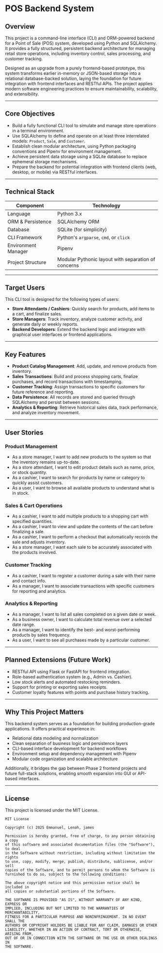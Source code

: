 # POS Backend System

## Overview

This project is a command-line interface (CLI) and ORM-powered backend for a Point of Sale (POS) system, developed using Python and SQLAlchemy. It provides a fully structured, persistent backend architecture for managing retail store operations, including inventory control, sales processing, and customer tracking.

Designed as an upgrade from a purely frontend-based prototype, this system transforms earlier in-memory or JSON-based storage into a relational database-backed solution, laying the foundation for future integration with frontend interfaces and RESTful APIs. The project applies modern software engineering practices to ensure maintainability, scalability, and extensibility.

---

## Core Objectives

* Build a fully functional CLI tool to simulate and manage store operations in a terminal environment.
* Use SQLAlchemy to define and operate on at least three interrelated models: `Product`, `Sale`, and `Customer`.
* Establish clean modular architecture, using Python packaging conventions and Pipenv for environment management.
* Achieve persistent data storage using a SQLite database to replace ephemeral storage mechanisms.
* Prepare the backend for potential integration with frontend clients (web, desktop, or mobile) via RESTful interfaces.

---

## Technical Stack

| Component           | Technology                                          |
| ------------------- | --------------------------------------------------- |
| Language            | Python 3.x                                          |
| ORM & Persistence   | SQLAlchemy ORM                                      |
| Database            | SQLite (for simplicity)                             |
| CLI Framework       | Python's `argparse`, `cmd`, or `click`              |
| Environment Manager | Pipenv                                              |
| Project Structure   | Modular Pythonic layout with separation of concerns |

---

## Target Users

This CLI tool is designed for the following types of users:

* **Store Attendants / Cashiers**: Quickly search for products, add items to a cart, and finalize sales.
* **Store Managers**: Track inventory, analyze customer activity, and generate daily or weekly reports.
* **Backend Developers**: Extend the backend logic and integrate with graphical user interfaces or frontend applications.

---

## Key Features

* **Product Catalog Management**: Add, update, and remove products from inventory.
* **Sales Transactions**: Build and process shopping carts, finalize purchases, and record transactions with timestamping.
* **Customer Tracking**: Assign transactions to specific customers for future reference and reporting.
* **Data Persistence**: All records are stored and queried through SQLAlchemy and persist between sessions.
* **Analytics & Reporting**: Retrieve historical sales data, track performance, and analyze inventory movement.

---

## User Stories

### Product Management

* As a store manager, I want to add new products to the system so that the inventory remains up-to-date.
* As a store attendant, I want to edit product details such as name, price, or stock quantity.
* As a cashier, I want to search for products by name or category to quickly assist customers.
* As a user, I want to browse all available products to understand what is in stock.

### Sales & Cart Operations

* As a cashier, I want to add multiple products to a shopping cart with specified quantities.
* As a cashier, I want to view and update the contents of the cart before finalizing a sale.
* As a cashier, I want to perform a checkout that automatically records the sale and adjusts inventory.
* As a store manager, I want each sale to be accurately associated with the products involved.

### Customer Tracking

* As a cashier, I want to register a customer during a sale with their name and contact info.
* As a manager, I want to associate transactions with specific customers for reporting and analytics.

### Analytics & Reporting

* As a manager, I want to list all sales completed on a given date or week.
* As a business owner, I want to calculate total revenue over a selected date range.
* As a manager, I want to identify the best- and worst-performing products by sales frequency.
* As a user, I want to see all purchases made by a particular customer.

---

## Planned Extensions (Future Work)

* RESTful API using Flask or FastAPI for frontend integration.
* Role-based authentication system (e.g., Admin vs. Cashier).
* Low stock alerts and automated restocking reminders.
* Support for printing or exporting sales receipts.
* Customer loyalty features with points and purchase history tracking.

---

## Why This Project Matters

This backend system serves as a foundation for building production-grade applications. It offers practical experience in:

* Relational data modeling and normalization
* Clean separation of business logic and persistence layers
* CLI-based interface development for backend workflows
* Environment setup and dependency management with Pipenv
* Modular code organization and scalable architecture

Additionally, it bridges the gap between Phase 2 frontend projects and future full-stack solutions, enabling smooth expansion into GUI or API-based interfaces.

---

## License

This project is licensed under the MIT License.

```
MIT License

Copyright (c) 2025 Emmanuel, Lenah, james

Permission is hereby granted, free of charge, to any person obtaining a copy
of this software and associated documentation files (the "Software"), to deal
in the Software without restriction, including without limitation the rights  
to use, copy, modify, merge, publish, distribute, sublicense, and/or sell  
copies of the Software, and to permit persons to whom the Software is  
furnished to do so, subject to the following conditions:

The above copyright notice and this permission notice shall be included in  
all copies or substantial portions of the Software.

THE SOFTWARE IS PROVIDED "AS IS", WITHOUT WARRANTY OF ANY KIND, EXPRESS OR  
IMPLIED, INCLUDING BUT NOT LIMITED TO THE WARRANTIES OF MERCHANTABILITY,  
FITNESS FOR A PARTICULAR PURPOSE AND NONINFRINGEMENT. IN NO EVENT SHALL THE  
AUTHORS OR COPYRIGHT HOLDERS BE LIABLE FOR ANY CLAIM, DAMAGES OR OTHER  
LIABILITY, WHETHER IN AN ACTION OF CONTRACT, TORT OR OTHERWISE, ARISING FROM,  
OUT OF OR IN CONNECTION WITH THE SOFTWARE OR THE USE OR OTHER DEALINGS IN  
THE SOFTWARE.
```
